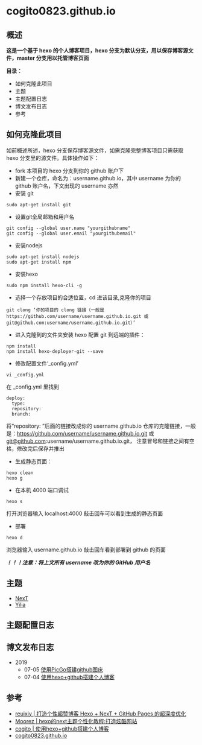 # cogito0823.github.io
## 概述
**这是一个基于 hexo 的个人博客项目，hexo 分支为默认分支，用以保存博客源文件，master 分支用以托管博客页面**

**目录：**
- 如何克隆此项目
- 主题
- 主题配置日志
- 博文发布日志
- 参考
## 如何克隆此项目
如前概述所述，hexo 分支保存博客源文件，如需克隆完整博客项目只需获取 hexo 分支里的源文件。具体操作如下：
- fork 本项目的 hexo 分支到你的 github 账户下
- 新建一个仓库，命名为：username.github.io，其中 username 为你的 github 账户名，下文出现的 username 亦然
- 安装 git
```
sudo apt-get install git
```
- 设置git全局邮箱和用户名
```
git config --global user.name "yourgithubname"
git config --global user.email "yourgithubemail"
```
- 安装nodejs
```
sudo apt-get install nodejs
sudo apt-get install npm
```
- 安装hexo
```
sudo npm install hexo-cli -g
```
- 选择一个存放项目的合适位置，cd 进该目录,克隆你的项目
```
git clong ‘你的项目的 clong 链接（一般是 https://github.com/username/username.github.io.git 或 git@github.com:username/username.github.io.git）’
```
- 进入克隆到的文件夹安装 hexo 配置 git 到远端的插件：
```
npm install
npm install hexo-deployer-git --save
```
- 修改配置文件‘_config.yml’
```
vi _config.yml
```
在 _config.yml 里找到 
```
deploy:
  type: 
  repository:
  branch:
```
将“repository: ”后面的链接改成你的 username.github.io 仓库的克隆链接，一般是：https://github.com/username/username.github.io.git 或 git@github.com:username/username.github.io.git，
注意冒号和链接之间有空格，修改完后保存并推出
- 生成静态页面：
```
hexo clean
hexo g
```
- 在本机 4000 端口调试
```
hexo s
```
打开浏览器输入 localhost:4000 敲击回车可以看到生成的静态页面
- 部署
```
hexo d
```
浏览器输入 username.github.io 敲击回车看到部署到 github 的页面

***！！！注意：将上文所有 username 改为你的 GitHub 用户名***
## 主题
- [NexT](https://github.com/theme-next/hexo-theme-next)
- [Yilia](https://github.com/litten/hexo-theme-yilia)
## 主题配置日志
## 博文发布日志
- 2019
  - 07-05 [使用PicGo搭建github图床](https://cogito0823.github.io/2019/07/05/%E4%BD%BF%E7%94%A8PicGo%E6%90%AD%E5%BB%BAgithub%E5%9B%BE%E5%BA%8A/)
  - 07-04 [使用hexo+github搭建个人博客](https://cogito0823.github.io/2019/07/05/%E4%BD%BF%E7%94%A8hexo-github%E6%90%AD%E5%BB%BA%E4%B8%AA%E4%BA%BA%E5%8D%9A%E5%AE%A2/)
## 参考
- [reuixiy | 打造个性超赞博客 Hexo + NexT + GitHub Pages 的超深度优化](https://io-oi.me/tech/hexo-next-optimization.html)
- [Moorez | hexo的next主题个性化教程:打造炫酷网站](http://shenzekun.cn/hexo%E7%9A%84next%E4%B8%BB%E9%A2%98%E4%B8%AA%E6%80%A7%E5%8C%96%E9%85%8D%E7%BD%AE%E6%95%99%E7%A8%8B.html)
- [cogito | 使用hexo+github搭建个人博客](https://ccogito.xyz/2019/07/04/%e4%bd%bf%e7%94%a8hexogithub%e6%90%ad%e5%bb%ba%e4%b8%aa%e4%ba%ba%e5%8d%9a%e5%ae%a2/)
- [cogito0823.github.io](https://cogito0823.github.io)

